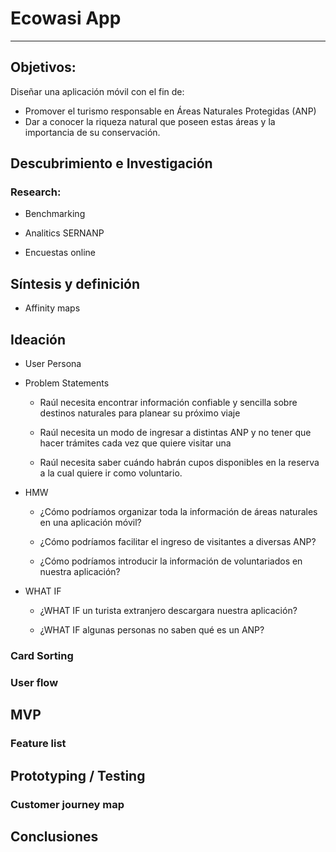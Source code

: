 # Ecowasi App
------

## Objetivos:

Diseñar una aplicación móvil con el fin de:

- Promover el turismo responsable en Áreas Naturales Protegidas (ANP)
- Dar a conocer la riqueza natural que poseen estas áreas y la importancia de su conservación.

## Descubrimiento e Investigación

### Research:

- Benchmarking

- Analitics SERNANP

- Encuestas online

## Síntesis y definición

- Affinity maps

## Ideación

- User Persona

- Problem Statements
    
    - Raúl necesita encontrar información confiable y sencilla sobre destinos naturales para planear su próximo viaje

    - Raúl necesita un modo de ingresar a distintas ANP y no tener que hacer trámites cada vez que quiere visitar una

    - Raúl necesita saber cuándo habrán cupos disponibles en la reserva a la cual quiere ir como voluntario. 
 
- HMW

    - ¿Cómo podríamos organizar toda la información de áreas naturales en una aplicación móvil?

    - ¿Cómo podríamos facilitar el ingreso de visitantes a diversas ANP?

    - ¿Cómo podríamos introducir la información de voluntariados en nuestra aplicación?

- WHAT IF

    - ¿WHAT IF un turista extranjero descargara nuestra aplicación?

    - ¿WHAT IF algunas personas no saben qué es un ANP?

### Card Sorting

### User flow

## MVP

### Feature list

## Prototyping / Testing

### Customer journey map

## Conclusiones


